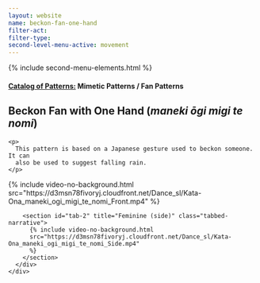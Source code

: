 ```yaml
---
layout: website
name: beckon-fan-one-hand
filter-act:
filter-type:
second-level-menu-active: movement
---
```


{% include second-menu-elements.html %}

<main class="page-content">
  <div class="text-container">
    <h4>
      <a href="/movement/">Catalog of Patterns:</a> Mimetic Patterns / Fan
      Patterns
    </h4>
    <h2>Beckon Fan with One Hand (<em>maneki ōgi migi te nomi</em>)</h2>

    <p>
      This pattern is based on a Japanese gesture used to beckon someone. It can
      also be used to suggest falling rain.
    </p>
  </div>

  <div class="tabs-container">
    <div class="tabs-container__links">
      <div class="wrapper">
        <div id="tabs"></div>
      </div>
    </div>
    <div class="tabs-container__content">
      <div class="wrapper">
        <section id="tab-1" title="Feminine (front)" class="tabbed-narrative">
          {% include video-no-background.html
          src="https://d3msn78fivoryj.cloudfront.net/Dance_sl/Kata-Ona_maneki_ogi_migi_te_nomi_Front.mp4"
          %}
        </section>

        <section id="tab-2" title="Feminine (side)" class="tabbed-narrative">
          {% include video-no-background.html
          src="https://d3msn78fivoryj.cloudfront.net/Dance_sl/Kata-Ona_maneki_ogi_migi_te_nomi_Side.mp4"
          %}
        </section>
      </div>
    </div>
  </div>
</main>
